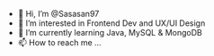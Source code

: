 - 👋 Hi, I’m @Sasasan97
- 👀 I’m interested in Frontend Dev and UX/UI Design
- 🌱 I’m currently learning Java, MySQL & MongoDB
- 📫 How to reach me ...

<!---
Sasasan97/Sasasan97 is a ✨ special ✨ repository because its `README.md` (this file) appears on your GitHub profile.
You can click the Preview link to take a look at your changes.
--->
